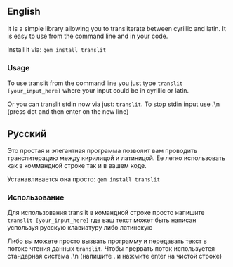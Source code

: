 ## English ##

It is a simple library allowing you to transliterate between cyrillic and latin. It is easy to use from the command line and in your code.

Install it via: <code>gem install translit</code>

### Usage ###

To use translit from the command line you just type <code>translit [your_input_here]</code> where your input could be in cyrillic or latin.

Or you can translit stdin now via just: <code>translit</code>. To stop stdin input use .\n (press dot and then enter on the new line)

## Русский ##

Это простая и элегантная программа позволит вам проводить транслитерацию между кирилицой и латиницой. Ее легко использовать как в коммандной строке так и в вашем коде.

Устанавливается она просто: <code>gem install translit</code>

### Использование ###

Для использования translit в командной строке просто напишите <code>translit [your_input_here]</code> где ваш текст может быть написан успользуя русскую клавиатуру либо латинскую

Либо вы можете просто вызвать программу и передавать текст в потоке чтения данных <code>translit</code>. Чтобы прервать поток используется стандарная система .\n (напишите . и нажмите enter на чистой строке)
